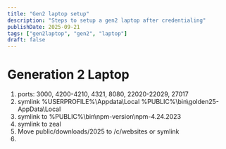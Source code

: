 ```yaml
---
title: "Gen2 laptop setup"
description: "Steps to setup a gen2 laptop after credentialing"
publishDate: 2025-09-21
tags: ["gen2laptop", "gen2", "laptop"]
draft: false
---
```

# Generation 2 Laptop

1. ports: 3000, 4200-4210, 4321, 8080, 22020-22029, 27017
1. symlink %USERPROFILE%\Appdata\Local %PUBLIC%\bin\golden25-AppData\Local
1. symlink to %PUBLIC%\bin\npm-version\npm-4.24.2023
1. symlink to zeal 
1. Move public/downloads/2025 to /c/websites or symlink
1. 